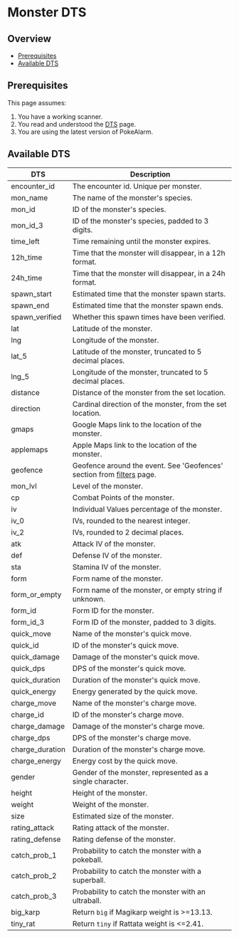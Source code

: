 # Monster DTS

## Overview

* [Prerequisites](#prerequisites)
* [Available DTS](#available-dts)

## Prerequisites

This page assumes:

1. You have a working scanner.
2. You read and understood the [DTS](dynamic-text-substitution) page.
3. You are using the latest version of PokeAlarm.

## Available DTS

| DTS             | Description                                               |
|---------------- |---------------------------------------------------------- |
| encounter_id    | The encounter id. Unique per monster.                     |
| mon_name        | The name of the monster's species.                        |
| mon_id          | ID of the monster's species.                              |
| mon_id_3        | ID of the monster's species, padded to 3 digits.          |
| time_left       | Time remaining until the monster expires.                 |
| 12h_time        | Time that the monster will disappear, in a 12h format.    |
| 24h_time        | Time that the monster will disappear, in a 24h format.    |
| spawn_start     | Estimated time that the monster spawn starts.             |
| spawn_end       | Estimated time that the monster spawn ends.               |
| spawn_verified  | Whether this spawn times have been verified.              |
| lat             | Latitude of the monster.                                  |
| lng             | Longitude of the monster.                                 |
| lat_5           | Latitude of the monster, truncated to 5 decimal places.   |
| lng_5           | Longitude of the monster, truncated to 5 decimal places.  |
| distance        | Distance of the monster from the set location.            |
| direction       | Cardinal direction of the monster, from the set location. |
| gmaps           | Google Maps link to the location of the monster.          |
| applemaps       | Apple Maps link to the location of the monster.           |
| geofence        | Geofence around the event. See 'Geofences' section from [filters](filters-overview#geofence) page.|
| mon_lvl         | Level of the monster.                                     |
| cp              | Combat Points of the monster.                             |
| iv              | Individual Values percentage of the monster.              |              
| iv_0            | IVs, rounded to the nearest integer.                      |
| iv_2            | IVs, rounded to 2 decimal places.                         |
| atk             | Attack IV of the monster.                                 |
| def             | Defense IV of the monster.                                |
| sta             | Stamina IV of the monster.                                |
| form            | Form name of the monster.                                 |
| form_or_empty   | Form name of the monster, or empty string if unknown.     |
| form_id         | Form ID for the monster.                                  |
| form_id_3       | Form ID of the monster, padded to 3 digits.               |
| quick_move      | Name of the monster's quick move.                         |                
| quick_id        | ID of the monster's quick move.                           |
| quick_damage    | Damage of the monster's quick move.                       |
| quick_dps       | DPS of the monster's quick move.                          |
| quick_duration  | Duration of the monster's quick move.                     |
| quick_energy    | Energy generated by the quick move.                       |
| charge_move     | Name of the monster's charge move.                        |
| charge_id       | ID of the monster's charge move.                          |
| charge_damage   | Damage of the monster's charge move.                      |
| charge_dps      | DPS of the monster's charge move.                         |
| charge_duration | Duration of the monster's charge move.                    |
| charge_energy   | Energy cost by the quick move.                            |
| gender          | Gender of the monster, represented as a single character. |
| height          | Height of the monster.                                    |
| weight          | Weight of the monster.                                    |
| size            | Estimated size of the monster.                            |
| rating_attack   | Rating attack of the monster.                             |
| rating_defense  | Rating defense of the monster.                            |
| catch_prob_1    | Probability to catch the monster with a pokeball.         |
| catch_prob_2    | Probability to catch the monster with a superball.        |
| catch_prob_3    | Probability to catch the monster with an ultraball.       |
| big_karp        | Return `big` if Magikarp weight is >=13.13.               |
| tiny_rat        | Return `tiny` if Rattata weight is <=2.41.                |
